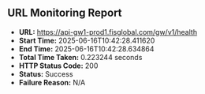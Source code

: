 ## URL Monitoring Report

- **URL:** https://api-gw1-prod1.fisglobal.com/gw/v1/health
- **Start Time:** 2025-06-16T10:42:28.411620
- **End Time:** 2025-06-16T10:42:28.634864
- **Total Time Taken:** 0.223244 seconds
- **HTTP Status Code:** 200
- **Status:** Success
- **Failure Reason:** N/A
